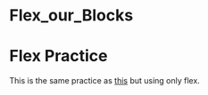 # Flex_our_Blocks
<h1>Flex Practice</h1>

<p>This is the same practice as <a href="https://github.com/jhonvo/Plotting_our_blocks">this</a> but using only flex.